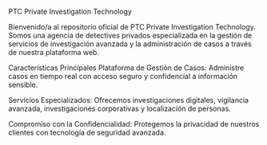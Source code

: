 
PTC Private Investigation Technology

Bienvenido/a al repositorio oficial de PTC Private Investigation Technology. Somos una agencia de detectives privados especializada en la gestión de servicios de investigación avanzada y la administración de casos a través de nuestra plataforma web.

Características Principales
Plataforma de Gestión de Casos: Administre casos en tiempo real con acceso seguro y confidencial a información sensible.

Servicios Especializados: Ofrecemos investigaciones digitales, vigilancia avanzada, investigaciones corporativas y localización de personas.

Compromiso con la Confidencialidad: Protegemos la privacidad de nuestros clientes con tecnología de seguridad avanzada.
